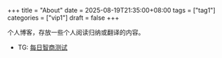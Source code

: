 +++
title = "About"
date = 2025-08-19T21:35:00+08:00
tags = ["tag1"]
categories = ["vip1"]
draft = false
+++

个人博客，存放一些个人阅读归纳或翻译的内容。

-   TG: [每日智商测试](https://t.me/wugwugs)

